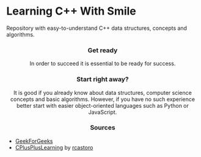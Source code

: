 # Learning C++ With Smile
Repository with easy-to-understand C++ data structures, concepts and algorithms.


### <p align="center"> Get ready<p>
<p align="center">In order to succeed it is essential to be ready for success.</p>

### <p align="center">Start right away?</p>
<p align="center"> It is good if you already know about data structures, computer science concepts and basic algorithms. However, if you have no such experience better start with easier object-oriented languages such as Python or JavaScript.</p>

### <p align="center">Sources</p>
* [GeekForGeeks](https://www.geeksforgeeks.org/)
* [CPlusPlusLearning](https://github.com/rcastoro/CPlusPlusLearning) by [rcastoro](https://github.com/rcastoro)

